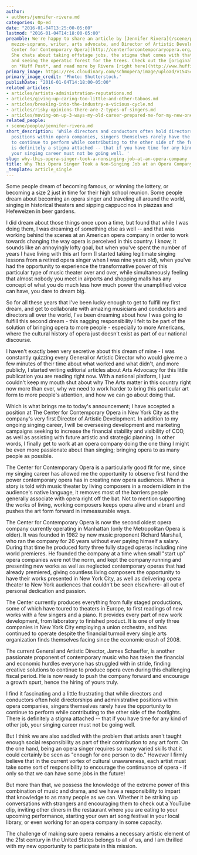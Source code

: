 ```yaml
---
author:
- authors/jennifer-rivera.md
categories: Op-ed
date: "2016-01-04T13:25:00-05:00"
lastmod: "2016-01-04T14:18:00-05:00"
preamble: We're happy to share an article by [Jennifer Rivera](/scene/people/jennifer-rivera/),
  mezzo-soprano, writer, arts advocate, and Director of Artistic Development at [The
  Center for Contemporary Opera](http://centerforcontemporaryopera.org/) in New York.
  She chats about taking offstage jobs, the stigma that comes with that decision,
  and seeing the operatic forest for the trees. Check out the [original article]((http://www.huffingtonpost.com/jennifer-rivera/why-this-opera-singer-too_b_7548460.html))
  on *Huff Post*, and read more by Rivera [right here](http://www.huffingtonpost.com/jennifer-rivera/).
primary_image: https://res.cloudinary.com/schmopera/image/upload/v1545409169/media/webhook-uploads/1451933184123/2016-01-04---NonOperaJob.jpg.jpg
primary_image_credit: 'Photo: Shutterstock.'
publishDate: "2016-01-04T14:18:00-05:00"
related_articles:
- articles/artists-administration-reputations.md
- articles/giving-up-caring-too-little-and-other-taboos.md
- articles/breaking-into-the-industry-a-vicious-cycle.md
- articles/risky-opinions-there-are-2-types-of-singers.md
- articles/moving-on-up-3-ways-my-old-career-prepared-me-for-my-new-one.md
related_people:
- scene/people/jennifer-rivera.md
short_description: 'While directors and conductors often hold directorships and administrative
  positions within opera companies, singers themselves rarely have the opportunity
  to continue to perform while contributing to the other side of the footlights. There
  is definitely a stigma attached -- that if you have time for any kind of other job,
  your singing career must not be going well. '
slug: why-this-opera-singer-took-a-nonsinging-job-at-an-opera-company
title: Why This Opera Singer Took a Non-Singing Job at an Opera Company
_template: article_single
---
```


Some people dream of becoming famous, or winning the lottery, or becoming a size 2 just in time for their high school reunion. Some people dream about becoming an opera singer and traveling all around the world, singing in historical theaters and sipping cappuccinos in piazzas and Hefeweizen in beer gardens. 

I did dream about those things once upon a time, but found that while I was doing them, I was dreaming of something else as well -- and that was working behind the scenes at an American opera company in order to work towards changing the way opera is perceived in this country. I know, it sounds like an annoyingly lofty goal, but when you've spent the number of years I have living with this art form (I started taking legitimate singing lessons from a retired opera singer when I was nine years old), when you've had the opportunity to experience the transformative power of this particular type of music theater over and over, while simultaneously feeling that almost nobody you meet in airports and shopping malls has any concept of what you do much less how much power the unamplified voice can have, you dare to dream big.

So for all these years that I've been lucky enough to get to fulfill my first dream, and get to collaborate with amazing musicians and conductors and directors all over the world, I've been dreaming about how I was going to fulfill this second dream - this nagging responsibility I felt to be part of the solution of bringing opera to more people - especially to more Americans, where the cultural history of opera just doesn't exist as part of our national discourse. 

I haven't exactly been very secretive about this dream of mine - I was constantly quizzing every General or Artistic Director who would give me a few minutes of their time about what worked and what didn't, and more publicly, I started writing editorial articles about Arts Advocacy for this little publication you are reading right now. With a national platform, I just couldn't keep my mouth shut about why The Arts matter in this country right now more than ever, why we need to work harder to bring this particular art form to more people's attention, and how we can go about doing that.

Which is what brings me to today's announcement; I have accepted a position at The Center for Contemporary Opera in New York City as the company's very first Director of Artistic Development. In addition to my ongoing singing career, I will be overseeing development and marketing campaigns seeking to increase the financial stability and visibility of CCO, as well as assisting with future artistic and strategic planning. In other words, I finally get to work at an opera company doing the one thing I might be even more passionate about than singing; bringing opera to as many people as possible. 

The Center for Contemporary Opera is a particularly good fit for me, since my singing career has allowed me the opportunity to observe first hand the power contemporary opera has in creating new opera audiences. When a story is told with music theater by living composers in a modern idiom in the audience's native language, it removes most of the barriers people generally associate with opera right off the bat. Not to mention supporting the works of living, working composers keeps opera alive and vibrant and pushes the art form forward in immeasurable ways.

The Center for Contemporary Opera is now the second oldest opera company currently operating in Manhattan (only the Metropolitan Opera is older). It was founded in 1982 by new music proponent Richard Marshall, who ran the company for 26 years without ever paying himself a salary. During that time he produced forty three fully staged operas including nine world premieres. He founded the company at a time when small "start up" opera companies were not the norm, and kept the company running and presenting new works as well as neglected contemporary operas that had already premiered, giving countless living composers the opportunity to have their works presented in New York City, as well as delivering opera theater to New York audiences that couldn't be seen elsewhere- all out of personal dedication and passion.

The Center currently produces everything from fully staged productions, some of which have toured to theaters in Europe, to first readings of new works with a few singers and a piano. It provides every part of new work development, from laboratory to finished product. It is one of only three companies in New York City employing a union orchestra, and has continued to operate despite the financial turmoil every single arts organization finds themselves facing since the economic crash of 2008. 

The current General and Artistic Director, James Schaeffer, is another passionate proponent of contemporary music who has taken the financial and economic hurdles everyone has struggled with in stride, finding creative solutions to continue to produce opera even during this challenging fiscal period. He is now ready to push the company forward and encourage a growth spurt, hence the hiring of yours truly.

I find it fascinating and a little frustrating that while directors and conductors often hold directorships and administrative positions within opera companies, singers themselves rarely have the opportunity to continue to perform while contributing to the other side of the footlights. There is definitely a stigma attached -- that if you have time for any kind of other job, your singing career must not be going well. 

But I think we are also saddled with the problem that artists aren't taught enough social responsibility as part of their contribution to any art form. On the one hand, being an opera singer requires so many varied skills that it could certainly be seen as "enough for one person to do." However I firmly believe that in the current vortex of cultural unawareness, each artist must take some sort of responsibility to encourage the continuance of opera - if only so that we can have some jobs in the future! 

But more than that, we possess the knowledge of the extreme power of this combination of music and drama, and we have a responsibility to impart that knowledge to as many people as we can. Whether it be striking up conversations with strangers and encouraging them to check out a YouTube clip, inviting other diners in the restaurant where you are eating to your upcoming performance, starting your own art song festival in your local library, or even working for an opera company in some capacity. 

The challenge of making sure opera remains a necessary artistic element of the 21st century in the United States belongs to all of us, and I am thrilled with my new opportunity to participate in this mission.
